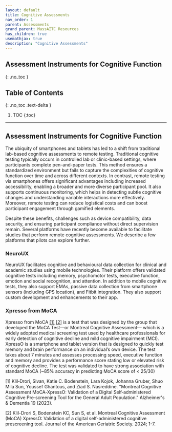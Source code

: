 ```yaml
---
layout: default
title: Cognitive Assessments
nav_order: 1
parent: Assessments
grand_parent: MassAITC Resources
has_children: true
usemathjax: true
description: "Cognitive Assessments"
---
```

## Assessment Instruments for Cognitive Function
{: .no_toc }

## Table of Contents
{: .no_toc .text-delta }

1. TOC
{:toc}
---

## Assessment Instruments for Cognitive Function

The ubiquity of smartphones and tablets has led to a shift from traditional lab-based cognitive assessments to remote testing. Traditional cognitive testing typically occurs in controlled lab or clinic-based settings, where participants complete pen-and-paper tests. This method ensures a standardized environment but fails to capture the complexities of cognitive function over time and across different contexts. In contrast, remote testing via smartphones offers significant advantages including increased accessibility, enabling a broader and more diverse participant pool. It also supports continuous monitoring, which helps in detecting subtle cognitive changes and understanding variable interactions more effectively. Moreover, remote testing can reduce logistical costs and can boost participant engagement through gamified elements. 

Despite these benefits, challenges such as device compatibility, data security, and ensuring participant compliance without direct supervision remain. Several platforms have recently become available to facilitate studies that perform remote cognitive assessments. We describe a few platforms that pilots can explore further.

### NeuroUX

NeuroUX facilitates cognitive and behavioural data collection for clinical and academic studies using mobile technologies. Their platform offers validated cognitive tests including memory, psychomotor tests, executive function, emotion and social recognition, and attention. In addition to mobile cognitive tests, they also support EMAs, passive data collection from smartphone sensors (including GPS location), and Fitbit integration. They also support custom development and enhancements to their app.

### Xpresso from MoCA

Xpresso from MoCA [[1]](#1) [[2]](#2) is a test that was designed by the group that developed the MoCA Test—or Montreal Cognitive Assessment— which is a widely adopted medical screening test used by healthcare professionals for early detection of cognitive decline and mild cognitive impairment (MCI). XpressO is a smartphone and tablet version that is designed to quickly test memory and brain performance on an individual’s own device. The test takes about 7 minutes and assesses processing speed, executive function and memory and provides a performance score stating low or elevated risk of cognitive decline. The test was validated to have strong association with standard MoCA (~85\% accuracy in predicting MoCA score of < 25/30)

<a id="1">[1]</a> 
Klil‐Drori, Sivan, Katie C. Bodenstein, Lara Kojok, Johanna Gruber, Shuo Mila Sun, Youssef Ghantous, and Ziad S. Nasreddine. "Montreal Cognitive Assessment MoCA‐XpressO: Validation of a Digital Self‐administered Cognitive Pre‐screening Tool for the General Adult Population." Alzheimer's \& Dementia 19 (2023).

<a id="2">[2]</a> 
Klil-Drori S, Bodenstein KC, Sun S, et al. Montreal Cognitive Assessment (MoCA) XpressO: Validation of a digital self-administered cognitive prescreening tool. Journal of the American Geriatric Society. 2024; 1-7.



